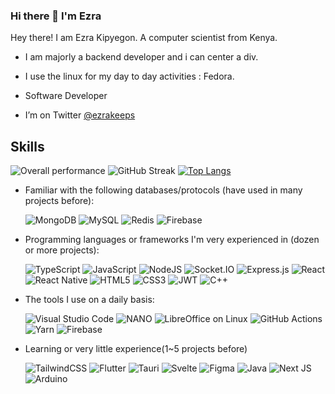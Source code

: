 ### Hi there 👋 I'm Ezra
Hey there! I am Ezra Kipyegon. A computer scientist from Kenya.

- I am majorly a backend developer and i can center a div.

- I use the linux for my day to day activities : Fedora.
- Software Developer
- I’m on Twitter [@ezrakeeps](https://twitter.com/ezrakeeps)

## Skills
![Overall performance](https://github-readme-stats.vercel.app/api?username=ezratechdev&count_private=true)
![GitHub Streak](https://streak-stats.demolab.com?user=ezratechdev)
[![Top Langs](https://github-readme-stats.vercel.app/api/top-langs/?username=ezratechdev&layout=compact&theme=dracula)](https://github.com/anuraghazra/github-readme-stats)

  - Familiar with the following databases/protocols (have used in many projects before):

    ![MongoDB](https://img.shields.io/badge/MongoDB-%234ea94b.svg?style=for-the-badge&logo=mongodb&logoColor=white)
    ![MySQL](https://img.shields.io/badge/mysql-%2300f.svg?style=for-the-badge&logo=mysql&logoColor=white)
    ![Redis](https://img.shields.io/badge/redis-%23DD0031.svg?style=for-the-badge&logo=redis&logoColor=white)
    ![Firebase](https://img.shields.io/badge/Firebase-039BE5?style=for-the-badge&logo=Firebase&logoColor=white)

  - Programming languages or frameworks I'm very experienced in (dozen or more projects):

    ![TypeScript](https://img.shields.io/badge/typescript-%23007ACC.svg?style=for-the-badge&logo=typescript&logoColor=white)
    ![JavaScript](https://img.shields.io/badge/javascript-%23323330.svg?style=for-the-badge&logo=javascript&logoColor=%23F7DF1E)
    ![NodeJS](https://img.shields.io/badge/node.js-6DA55F?style=for-the-badge&logo=node.js&logoColor=white)
    ![Socket.IO](https://img.shields.io/badge/-Socket.IO-gray?style=for-the-badge&logo=socketdotio)
    ![Express.js](https://img.shields.io/badge/express.js-%23404d59.svg?style=for-the-badge&logo=express&logoColor=%2361DAFB)
    ![React](https://img.shields.io/badge/react-%2320232a.svg?style=for-the-badge&logo=react&logoColor=%2361DAFB)
    ![React Native](https://img.shields.io/badge/react_native-%2320232a.svg?style=for-the-badge&logo=react&logoColor=%2361DAFB)
    ![HTML5](https://img.shields.io/badge/html5-%23E34F26.svg?style=for-the-badge&logo=html5&logoColor=white)
    ![CSS3](https://img.shields.io/badge/css3-%231572B6.svg?style=for-the-badge&logo=css3&logoColor=white)
    ![JWT](https://img.shields.io/badge/JWT-black?style=for-the-badge&logo=JSON%20web%20tokens)
    ![C++](https://img.shields.io/badge/c++-%2300599C.svg?style=for-the-badge&logo=c%2B%2B&logoColor=white)
    
  - The tools I use on a daily basis:

    ![Visual Studio Code](https://img.shields.io/badge/Visual%20Studio%20Code-0078d7.svg?style=for-the-badge&logo=visual-studio-code&logoColor=white)
    ![NANO](https://img.shields.io/badge/NANO-%2366595C.svg?style=for-the-badge&logo=nano&logoColor=white)
    ![LibreOffice on Linux](https://img.shields.io/badge/LibreOffice-%2318A303?style=for-the-badge&logo=LibreOffice&logoColor=white)
    ![GitHub Actions](https://img.shields.io/badge/github%20actions-%232671E5.svg?style=for-the-badge&logo=githubactions&logoColor=white)
    ![Yarn](https://img.shields.io/badge/yarn-%232C8EBB.svg?style=for-the-badge&logo=yarn&logoColor=white)
    ![Firebase](https://img.shields.io/badge/firebase-%23039BE5.svg?style=for-the-badge&logo=firebase)
    

  - Learning or very little experience(1~5 projects before)

    ![TailwindCSS](https://img.shields.io/badge/tailwindcss-%2338B2AC.svg?style=for-the-badge&logo=tailwind-css&logoColor=white)
    ![Flutter](https://img.shields.io/badge/Flutter-%2302569B.svg?style=for-the-badge&logo=Flutter&logoColor=white)
    ![Tauri](https://img.shields.io/badge/tauri-%2324C8DB.svg?style=for-the-badge&logo=tauri&logoColor=%23FFFFFF)
    ![Svelte](https://img.shields.io/badge/svelte-%23f1413d.svg?style=for-the-badge&logo=svelte&logoColor=white)
    ![Figma](https://img.shields.io/badge/figma-%23F24E1E.svg?style=for-the-badge&logo=figma&logoColor=white)
    ![Java](https://img.shields.io/badge/java-%23ED8B00.svg?style=for-the-badge&logo=java&logoColor=white)
    ![Next JS](https://img.shields.io/badge/Next-black?style=for-the-badge&logo=next.js&logoColor=white)
    ![Arduino](https://img.shields.io/badge/-Arduino-00979D?style=for-the-badge&logo=Arduino&logoColor=white)
